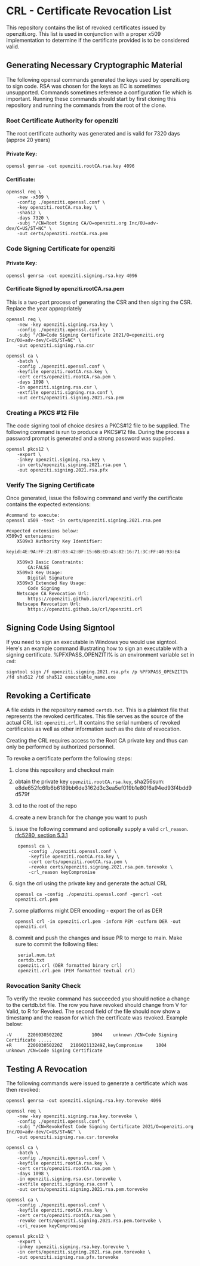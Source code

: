 # CRL - Certificate Revocation List

This repository contains the list of revoked certificates issued by openziti.org. This list is used
in conjunction with a proper x509 implementation to determine if the certificate provided is to be
considered valid.

## Generating Necessary Cryptographic Material

The following openssl commands generated the keys used by openziti.org to sign code. RSA was chosen for
the keys as EC is sometimes unsupported.  Commands sometimes reference a configuration file which is 
important. Running these commands should start by first cloning this repository and running the
commands from the root of the clone.

### Root Certificate Authority for openziti

The root certificate authority was generated and is valid for 7320 days (approx 20 years)

#### Private Key:
    openssl genrsa -out openziti.rootCA.rsa.key 4096

#### Certificate:
    openssl req \
        -new -x509 \
        -config ./openziti.openssl.conf \
        -key openziti.rootCA.rsa.key \
        -sha512 \
        -days 7320 \
        -subj "/CN=Root Signing CA/O=openziti.org Inc/OU=adv-dev/C=US/ST=NC" \
        -out certs/openziti.rootCA.rsa.pem

### Code Signing Certificate for openziti

#### Private Key:
    openssl genrsa -out openziti.signing.rsa.key 4096

#### Certificate Signed by openziti.rootCA.rsa.pem

This is a two-part process of generating the CSR and then signing the CSR. Replace the year appropriately

    openssl req \
        -new -key openziti.signing.rsa.key \
        -config ./openziti.openssl.conf \
        -subj "/CN=Code Signing Certificate 2021/O=openziti.org Inc/OU=adv-dev/C=US/ST=NC" \
        -out openziti.signing.rsa.csr
    
    openssl ca \
        -batch \
        -config ./openziti.openssl.conf \
        -keyfile openziti.rootCA.rsa.key \
        -cert certs/openziti.rootCA.rsa.pem \
        -days 1098 \
        -in openziti.signing.rsa.csr \
        -extfile openziti.signing.rsa.conf \
        -out certs/openziti.signing.2021.rsa.pem

### Creating a PKCS #12 File

The code signing tool of choice desires a PKCS#12 file to be supplied. The following command is run to produce a PKCS#12
file. During the process a password prompt is generated and a strong password was supplied.

    openssl pkcs12 \
        -export \
        -inkey openziti.signing.rsa.key \
        -in certs/openziti.signing.2021.rsa.pem \
        -out openziti.signing.2021.rsa.pfx 

### Verify The Signing Certificate

Once generated, issue the following command and verify the certificate contains the expected extensions:

    #command to execute:
    openssl x509 -text -in certs/openziti.signing.2021.rsa.pem

    #expected extensions below:
    X509v3 extensions:
        X509v3 Authority Key Identifier:
            keyid:4E:9A:FF:21:B7:03:42:BF:15:6B:ED:43:82:16:71:3C:FF:40:93:E4

        X509v3 Basic Constraints:
            CA:FALSE
        X509v3 Key Usage:
            Digital Signature
        X509v3 Extended Key Usage:
            Code Signing
        Netscape CA Revocation Url:
            https://openziti.github.io/crl/openziti.crl
        Netscape Revocation Url:
            https://openziti.github.io/crl/openziti.crl

## Signing Code Using Signtool

If you need to sign an executable in Windows you would use signtool. Here's an example command illustrating how to 
sign an executable with a signing certificate. %PFXPASS_OPENZITI% is an environment variable set in `cmd`:

    signtool sign /f openziti.signing.2021.rsa.pfx /p %PFXPASS_OPENZITI% /fd sha512 /td sha512 executable_name.exe

## Revoking a Certificate

A file exists in the repository named `certdb.txt`. This is a plaintext file that represents the revoked
certificates.  This file serves as the source of the actual CRL list: `openziti.crl`. It contains the
serial numbers of revoked certificates as well as other information such as the date of revocation.

Creating the CRL requires access to the Root CA private key and thus can only be performed by authorized personnel.

To revoke a certificate perform the following steps:

1. clone this repository and checkout main
1. obtain the private key `openziti.rootCA.rsa.key`, sha256sum: e8de652fc6fb6b6189bb6de3162d3c3ea5ef019b1e80f6a94ed93f4bdd9d579f
1. cd to the root of the repo
1. create a new branch for the change you want to push 
1. issue the following command and optionally supply a valid `crl_reason`. [rfc5280, section 5.3.1](https://datatracker.ietf.org/doc/html/rfc5280#section-5.3.1)
   
        openssl ca \
            -config ./openziti.openssl.conf \
            -keyfile openziti.rootCA.rsa.key \
            -cert certs/openziti.rootCA.rsa.pem \
            -revoke certs/openziti.signing.2021.rsa.pem.torevoke \
            -crl_reason keyCompromise

1. sign the crl using the private key and generate the actual CRL

       openssl ca -config ./openziti.openssl.conf -gencrl -out openziti.crl.pem

1. some platforms might DER encoding - export the crl as DER

       openssl crl -in openziti.crl.pem -inform PEM -outform DER -out openziti.crl

1. commit and push the changes and issue PR to merge to main. Make sure to commit the following files:
    
        serial.num.txt
        certdb.txt
        openziti.crl (DER formatted binary crl)
        openziti.crl.pem (PEM formatted textual crl)
        

### Revocation Sanity Check

To verify the revoke command has succeeded you should notice a change to the certdb.txt file. The row you have revoked should
change from V for Valid, to R for Revoked. The second field of the file should now show a timestamp and the reason for which
the certificate was revoked. Example below:

    -V      220603050220Z           1004    unknown /CN=Code Signing Certificate .....
    +R      220603050220Z   210602113249Z,keyCompromise     1004    unknown /CN=Code Signing Certificate


## Testing A Revocation

The following commands were issued to generate a certificate which was then revoked:

    openssl genrsa -out openziti.signing.rsa.key.torevoke 4096

    openssl req \
        -new -key openziti.signing.rsa.key.torevoke \
        -config ./openziti.openssl.conf \
        -subj "/CN=RevokeTest Code Signing Certificate 2021/O=openziti.org Inc/OU=adv-dev/C=US/ST=NC" \
        -out openziti.signing.rsa.csr.torevoke
    
    openssl ca \
        -batch \
        -config ./openziti.openssl.conf \
        -keyfile openziti.rootCA.rsa.key \
        -cert certs/openziti.rootCA.rsa.pem \
        -days 1098 \
        -in openziti.signing.rsa.csr.torevoke \
        -extfile openziti.signing.rsa.conf \
        -out certs/openziti.signing.2021.rsa.pem.torevoke

    openssl ca \
        -config ./openziti.openssl.conf \
        -keyfile openziti.rootCA.rsa.key \
        -cert certs/openziti.rootCA.rsa.pem \
        -revoke certs/openziti.signing.2021.rsa.pem.torevoke \
        -crl_reason keyCompromise

    openssl pkcs12 \
        -export \
        -inkey openziti.signing.rsa.key.torevoke \
        -in certs/openziti.signing.2021.rsa.pem.torevoke \
        -out openziti.signing.rsa.pfx.torevoke